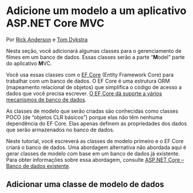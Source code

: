 # <a name="add-a-model-to-an-aspnet-core-mvc-app"></a>Adicione um modelo a um aplicativo ASP.NET Core MVC

Por [Rick Anderson](https://twitter.com/RickAndMSFT) e [Tom Dykstra](https://github.com/tdykstra)

Nesta seção, você adicionará algumas classes para o gerenciamento de filmes em um banco de dados. Essas classes serão a parte “**M**odel” parte do aplicativo **M**VC.

Você usa essas classes com o [EF Core](/ef/core) (Entity Framework Core) para trabalhar com um banco de dados. O EF Core é uma estrutura ORM (mapeamento relacional de objetos) que simplifica o código de acesso a dados que você precisa escrever. [O EF Core dá suporte a vários mecanismos de banco de dados](/ef/core/providers/).

As classes de modelo que serão criadas são conhecidas como classes POCO (de “objetos CLR básicos”) porque elas não têm nenhuma dependência do EF Core. Elas apenas definem as propriedades dos dados que serão armazenados no banco de dados.

Neste tutorial, você escreverá as classes de modelo primeiro e o EF Core criará o banco de dados. Uma abordagem alternativa não abordada aqui é gerar classes de modelo com base em um banco de dados já existente. Para obter informações sobre essa abordagem, consulte [ASP.NET Core – Banco de dados existente](/ef/core/get-started/aspnetcore/existing-db).

## <a name="add-a-data-model-class"></a>Adicionar uma classe de modelo de dados
